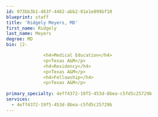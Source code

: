 ```yaml
---
id: 973bb3b1-d63f-4462-abb2-01e1e099bf10
blueprint: staff
title: 'Ridgely Meyers, MD'
first_name: Ridgely
last_name: Meyers
degree: MD
bio: |2-

              <h4>Medical Education</h4>
              <p>Texas A&M</p>
              <h4>Residency</h4>
              <p>Texas A&M</p>
              <h4>Fellowship</h4>
              <p>Texas A&M</p>
          
primary_specialty: 4eff4372-19f5-453d-8bea-c5fd5c25729b
services:
  - 4eff4372-19f5-453d-8bea-c5fd5c25729b
---
```

